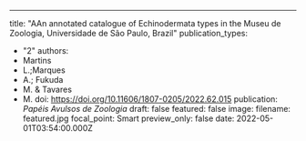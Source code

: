 ---
title: "AAn annotated catalogue of Echinodermata types in the Museu de Zoologia, Universidade de São Paulo, Brazil"
publication_types:
  - "2"
authors:
  - Martins
  - L.;Marques
  - A.; Fukuda 
  - M. & Tavares
  - M.
doi: https://doi.org/10.11606/1807-0205/2022.62.015
publication: _Papéis Avulsos de Zoologia_
draft: false
featured: false
image:
  filename: featured.jpg
  focal_point: Smart
  preview_only: false
date: 2022-05-01T03:54:00.000Z
